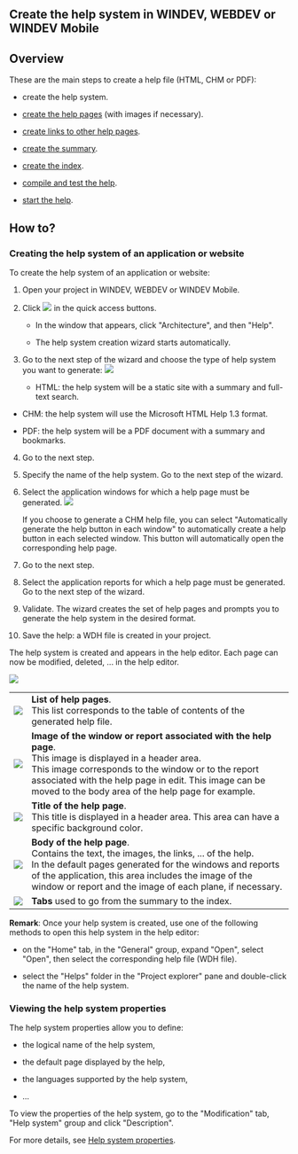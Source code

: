 


## Create the help system in WINDEV, WEBDEV or WINDEV Mobile
			



<a name="NOTE1"></a>
<a name="NOTE1_1"></a>


## Overview
<a name="overview_ELTTEXTE000205"></a>
These are the main steps to create a help file (HTML, CHM or PDF):

- create the help system.

- [create the help pages](../Editeurs/2010003.md) (with images if necessary).

- [create links to other help pages](../Editeurs/2010023.md).

- [create the summary](../Editeurs/2010013.md).

- [create the index](../Editeurs/2010009.md).

- [compile and test the help](../Editeurs/2010014.md).

- [start the help](../Editeurs/2010017.md).






<a name="NOTE2"></a>
<a name="NOTE2_1"></a>


## How to?
<a name="how_ELTTEXTE000229"></a>


### Creating the help system of an application or website
<a name="creating_the_help_system_application_website_ELTPARAGRAPHE000042"></a>

To create the help system of an application or website: 

1. Open your project in WINDEV, WEBDEV or WINDEV Mobile.

2. Click ![](https://doc.pcsoft.fr/en-US/images/image.awp?langid=3&name=ico_nouveau.gif)
 in the quick access buttons. 

	- In the window that appears, click "Architecture", and then "Help".

	- The help system creation wizard starts automatically.




3. Go to the next step of the wizard and choose the type of help system you want to generate: 
![](https://doc.pcsoft.fr/en-US/images/image.awp?langid=3&name=Cr%E9er_l_aide%20-%20HC%20N%B0001.gif&type=thumb)


	- HTML: the help system will be a static site with a summary and full-text search. 

- CHM: the help system will use the Microsoft HTML Help 1.3 format. 

- PDF: the help system will be a PDF document with a summary and bookmarks. 

4. Go to the next step. 

5. Specify the name of the help system. Go to the next step of the wizard. 

6. Select the application windows for which a help page must be generated.
![](https://doc.pcsoft.fr/en-US/images/image.awp?langid=3&name=Cr%E9er_l_aide%20-%20HC%20N%B0002.gif&type=thumb)

	If you choose to generate a CHM help file, you can select "Automatically generate the help button in each window" to automatically create a help button in each selected window. This button will automatically open the corresponding help page. 

7. Go to the next step. 

8. Select the application reports for which a help page must be generated. Go to the next step of the wizard. 

9. Validate. The wizard creates the set of help pages and prompts you to generate the help system in the desired format. 

10. Save the help: a WDH file is created in your project.




The help system is created and appears in the help editor. Each page can now be modified, deleted, ... in the help editor.




![](https://doc.pcsoft.fr/en-US/images/image.awp?langid=3&name=Cr%E9er_l_aide%20-%20HC%20N%B0003.gif)



|   |   |
| --- | --- |
| ![](https://doc.pcsoft.fr/en-US/images/image.awp?langid=3&name=CERCLE1.gif)<br> | **List of help pages**. <br>This list corresponds to the table of contents of the generated help file. |
| ![](https://doc.pcsoft.fr/en-US/images/image.awp?langid=3&name=Cercle2.gif)<br> | **Image of the window or report associated with the help page**.<br>This image is displayed in a header area. <br>This image corresponds to the window or to the report associated with the help page in edit. This image can be moved to the body area of the help page for example. |
| ![](https://doc.pcsoft.fr/en-US/images/image.awp?langid=3&name=Cercle3.gif)<br> | **Title of the help page**. <br>This title is displayed in a header area. This area can have a specific background color. |
| ![](https://doc.pcsoft.fr/en-US/images/image.awp?langid=3&name=Cercle4.gif)<br> | **Body of the help page**. <br>Contains the text, the images, the links, ... of the help. <br>In the default pages generated for the windows and reports of the application, this area includes the image of the window or report and the image of each plane, if necessary. |
| ![](https://doc.pcsoft.fr/en-US/images/image.awp?langid=3&name=Cercle5.gif)<br> | **Tabs** used to go from the summary to the index. |

**Remark**: Once your help system is created, use one of the following methods to open this help system in the help editor:

- on the "Home" tab, in the "General" group, expand "Open", select "Open", then select the corresponding help file (WDH file).

- select the "Helps" folder in the "Project explorer" pane and double-click the name of the help system.



<a name="NOTE2_2"></a>


### Viewing the help system properties
<a name="viewing_the_help_system_properties_ELTPARAGRAPHE000132"></a>

The help system properties allow you to define:

- the logical name of the help system, 

- the default page displayed by the help, 

- the languages supported by the help system, 

- ...


To view the properties of the help system, go to the "Modification" tab, "Help system" group and click "Description".

For more details, see [Help system properties](../Editeurs/2010016.md).


